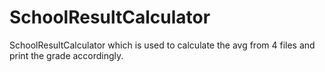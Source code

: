 # SchoolResultCalculator

SchoolResultCalculator which is used to calculate the avg from 4 files and print the grade accordingly.